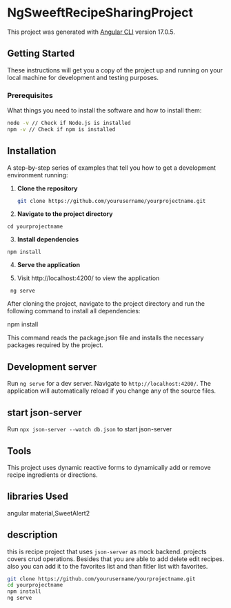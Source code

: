 # NgSweeftRecipeSharingProject

This project was generated with [Angular CLI](https://github.com/angular/angular-cli) version 17.0.5.

## Getting Started

These instructions will get you a copy of the project up and running on your local machine for development and testing purposes.

### Prerequisites

What things you need to install the software and how to install them:

```bash
node -v // Check if Node.js is installed
npm -v // Check if npm is installed
```

## Installation

A step-by-step series of examples that tell you how to get a development environment running:

1. **Clone the repository**

   ```bash
   git clone https://github.com/yourusername/yourprojectname.git

   ```

2. **Navigate to the project directory**

`cd yourprojectname`

3. **Install dependencies**

`npm install`

4. **Serve the application**

5. Visit http://localhost:4200/ to view the application

` ng serve`

After cloning the project, navigate to the project directory and run the following command to install all dependencies:

npm install

This command reads the package.json file and installs the necessary packages required by the project.

## Development server

Run `ng serve` for a dev server. Navigate to `http://localhost:4200/`. The application will automatically reload if you change any of the source files.

## start json-server

Run `npx json-server --watch db.json` to start json-server

## Tools

This project uses dynamic reactive forms to dynamically add or remove recipe ingredients or directions.

## libraries Used

angular material,SweetAlert2

## description

this is recipe project that uses `json-server` as mock backend.
projects covers crud operations. Besides that you are able to add delete edit recipes.
also you can add it to the favorites list and than fitler list with favorites.

```bash
git clone https://github.com/yourusername/yourprojectname.git
cd yourprojectname
npm install
ng serve
```

